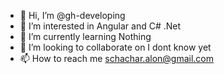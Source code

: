 - 👋 Hi, I’m @gh-developing
- 👀 I’m interested in Angular and C# .Net
- 🌱 I’m currently learning Nothing
- 💞️ I’m looking to collaborate on I dont know yet
- 📫 How to reach me schachar.alon@gmail.com

<!---
gh-developing/gh-developing is a ✨ special ✨ repository because its `README.md` (this file) appears on your GitHub profile.
You can click the Preview link to take a look at your changes.
--->
